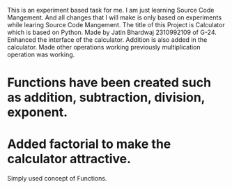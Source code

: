 This is an experiment based task for me. I am just learning Source Code Mangement. And all changes that I will make is only based on experiments while learing Source Code Mangement. The title of this Project is Calculator which is based on Python. Made by Jatin Bhardwaj 2310992109 of G-24. 
Enhanced the interface of the calculator. Addition is also added in the calculator. Made other operations working previously multiplication operation was working.
# Functions have been created such as addition, subtraction, division, exponent.
# Added factorial to make the calculator attractive.
Simply used concept of Functions.
